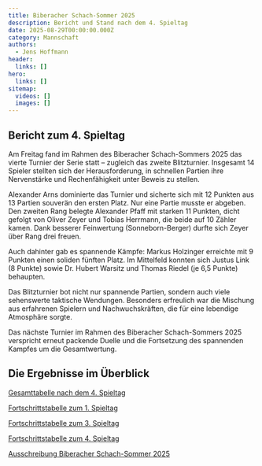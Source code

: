 ```yaml
---
title: Biberacher Schach-Sommer 2025
description: Bericht und Stand nach dem 4. Spieltag
date: 2025-08-29T00:00:00.000Z
category: Mannschaft
authors:
  - Jens Hoffmann
header:
  links: []
hero:
  links: []
sitemap:
  videos: []
  images: []
---
```


## Bericht zum 4. Spieltag

Am Freitag fand im Rahmen des Biberacher Schach-Sommers 2025 das vierte Turnier der Serie statt – zugleich das zweite Blitzturnier. Insgesamt 14 Spieler stellten sich der Herausforderung, in schnellen Partien ihre Nervenstärke und Rechenfähigkeit unter Beweis zu stellen.

Alexander Arns dominierte das Turnier und sicherte sich mit 12 Punkten aus 13 Partien souverän den ersten Platz. Nur eine Partie musste er abgeben. Den zweiten Rang belegte Alexander Pfaff mit starken 11 Punkten, dicht gefolgt von Oliver Zeyer und Tobias Herrmann, die beide auf 10 Zähler kamen. Dank besserer Feinwertung (Sonneborn-Berger) durfte sich Zeyer über Rang drei freuen.

Auch dahinter gab es spannende Kämpfe: Markus Holzinger erreichte mit 9 Punkten einen soliden fünften Platz. Im Mittelfeld konnten sich Justus Link (8 Punkte) sowie Dr. Hubert Warsitz und Thomas Riedel (je 6,5 Punkte) behaupten.

Das Blitzturnier bot nicht nur spannende Partien, sondern auch viele sehenswerte taktische Wendungen. Besonders erfreulich war die Mischung aus erfahrenen Spielern und Nachwuchskräften, die für eine lebendige Atmosphäre sorgte.

Das nächste Turnier im Rahmen des Biberacher Schach-Sommers 2025 verspricht erneut packende Duelle und die Fortsetzung des spannenden Kampfes um die Gesamtwertung.

## Die Ergebnisse im Überblick

[Gesamttabelle nach dem 4. Spieltag](/assets/blog/20250829.biberacher-schachsommer-2025/gesamtliste-biberacher-schach-sommer-2025-nach-runde-4.pdf)

[Fortschrittstabelle zum 1. Spieltag](/assets/blog/20250829.biberacher-schachsommer-2025/biberacher-schach-sommer-2025-1.spieltag-fortschrittstabelle.pdf)

[Fortschrittstabelle zum 3. Spieltag](/assets/blog/20250829.biberacher-schachsommer-2025/biberacher-schach-sommer-2025-3.spieltag-fortschrittstabelle.pdf)

[Fortschrittstabelle zum 4. Spieltag](/assets/blog/20250829.biberacher-schachsommer-2025/biberacher-schach-sommer-2025-4.spieltag-fortschrittstabelle.pdf)

[Ausschreibung Biberacher Schach-Sommer 2025](/assets/blog/20250829.biberacher-schachsommer-2025/ausschreibung-biberacher-schach-sommer-2025.pdf)
